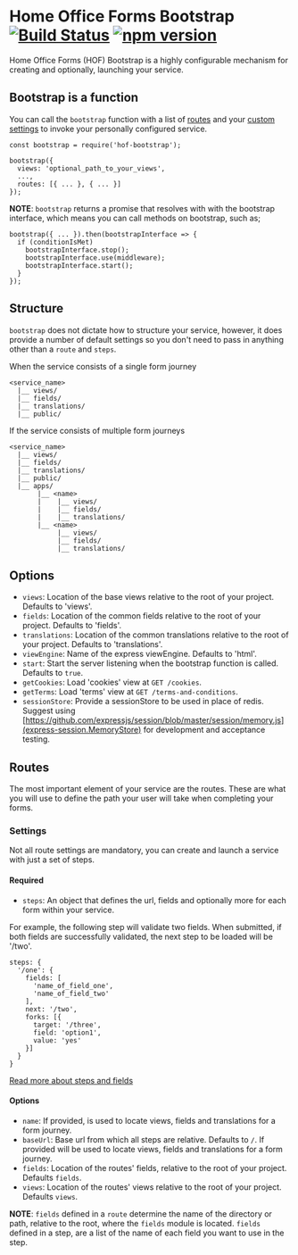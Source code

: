# Home Office Forms Bootstrap [![Build Status](https://travis-ci.org/UKHomeOffice/hof-bootstrap.svg?branch=master)](https://travis-ci.org/UKHomeOffice/hof-bootstrap) [![npm version](https://badge.fury.io/js/hof-bootstrap.svg)](https://badge.fury.io/js/hof-bootstrap)

Home Office Forms (HOF) Bootstrap is a highly configurable mechanism for creating and optionally, launching your service.

## Bootstrap is a function

You can call the `bootstrap` function with a list of [routes](#routes) and your [custom settings](#custom-settings) to invoke your personally configured service.

```
const bootstrap = require('hof-bootstrap');

bootstrap({
  views: 'optional_path_to_your_views',
  ...,
  routes: [{ ... }, { ... }]
});
```

**NOTE**: `bootstrap` returns a promise that resolves with with the bootstrap interface, which means you can call methods on bootstrap, such as;
```
bootstrap({ ... }).then(bootstrapInterface => {
  if (conditionIsMet)
    bootstrapInterface.stop();
    bootstrapInterface.use(middleware);
    bootstrapInterface.start();
  }
});
```

## Structure
`bootstrap` does not dictate how to structure your service, however, it does provide a number of default settings so you don't need to pass in anything other than a `route` and `steps`.

When the service consists of a single form journey
```
<service_name>
  |__ views/
  |__ fields/
  |__ translations/
  |__ public/
```

If the service consists of multiple form journeys
```
<service_name>
  |__ views/
  |__ fields/
  |__ translations/
  |__ public/
  |__ apps/
       |__ <name>
       |    |__ views/
       |    |__ fields/
       |    |__ translations/
       |__ <name>
            |__ views/
            |__ fields/
            |__ translations/
```

## Options

- `views`: Location of the base views relative to the root of your project. Defaults to 'views'.
- `fields`: Location of the common fields relative to the root of your project. Defaults to 'fields'.
- `translations`: Location of the common translations relative to the root of your project. Defaults to 'translations'.
- `viewEngine`: Name of the express viewEngine. Defaults to 'html'.
- `start`: Start the server listening when the bootstrap function is called. Defaults to `true`.
- `getCookies`: Load 'cookies' view at `GET /cookies`.
- `getTerms`: Load 'terms' view at `GET /terms-and-conditions`.
- `sessionStore`: Provide a sessionStore to be used in place of redis. Suggest using [https://github.com/expressjs/session/blob/master/session/memory.js](express-session.MemoryStore) for development and acceptance testing.


## Routes

The most important element of your service are the routes. These are what you will use to define the path your user will take when completing your forms.

### Settings
Not all route settings are mandatory, you can create and launch a service with just a set of steps.

#### Required
- `steps`: An object that defines the url, fields and optionally more for each form within your service.

For example, the following step will validate two fields. When submitted, if both fields are successfully validated, the next step to be loaded will be '/two'.
```
steps: {
  '/one': {
    fields: [
      'name_of_field_one',
      'name_of_field_two'
    ],
    next: '/two',
    forks: [{
      target: '/three',
      field: 'option1',
      value: 'yes'
    }]
  }
}
```
[Read more about steps and fields](https://github.com/UKHomeOffice/hof/blob/master/documentation/index.md)

#### Options
- `name`: If provided, is used to locate views, fields and translations for a form journey.
- `baseUrl`: Base url from which all steps are relative. Defaults to `/`. If provided will be used to locate views, fields and translations for a form journey.
- `fields`: Location of the routes' fields, relative to the root of your project. Defaults `fields`.
- `views`: Location of the routes' views relative to the root of your project. Defaults `views`.

**NOTE**: `fields` defined in a `route` determine the name of the directory or path, relative to the root, where the `fields` module is located. `fields` defined in a step, are a list of the name of each field you want to use in the step.
